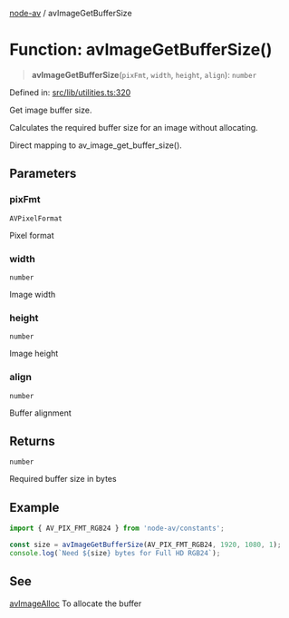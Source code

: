 [node-av](../globals.md) / avImageGetBufferSize

# Function: avImageGetBufferSize()

> **avImageGetBufferSize**(`pixFmt`, `width`, `height`, `align`): `number`

Defined in: [src/lib/utilities.ts:320](https://github.com/seydx/av/blob/f8631fc881b394300b1479f511d55cf1c370a87f/src/lib/utilities.ts#L320)

Get image buffer size.

Calculates the required buffer size for an image without allocating.

Direct mapping to av_image_get_buffer_size().

## Parameters

### pixFmt

`AVPixelFormat`

Pixel format

### width

`number`

Image width

### height

`number`

Image height

### align

`number`

Buffer alignment

## Returns

`number`

Required buffer size in bytes

## Example

```typescript
import { AV_PIX_FMT_RGB24 } from 'node-av/constants';

const size = avImageGetBufferSize(AV_PIX_FMT_RGB24, 1920, 1080, 1);
console.log(`Need ${size} bytes for Full HD RGB24`);
```

## See

[avImageAlloc](avImageAlloc.md) To allocate the buffer
